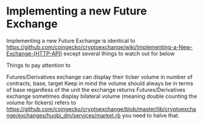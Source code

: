 # Implementing a new Future Exchange

Implementing a new Future Exchange is identical to https://github.com/coingecko/cryptoexchange/wiki/Implementing-a-New-Exchange-(HTTP-API) except several things to watch out for below

Things to pay attention to

Futures/Derivatives exchange can display their ticker volume in number of contracts, base, target
Keep in mind the volume should always be in terms of base regardless of the unit the exchange returns
Futures/Derivatives exchange sometimes display bilateral volume (meaning double counting the volume for tickers) refers to https://github.com/coingecko/cryptoexchange/blob/master/lib/cryptoexchange/exchanges/huobi_dm/services/market.rb you need to halve that.
